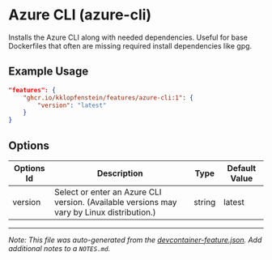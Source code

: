 
# Azure CLI (azure-cli)

Installs the Azure CLI along with needed dependencies. Useful for base Dockerfiles that often are missing required install dependencies like gpg.

## Example Usage

```json
"features": {
    "ghcr.io/kklopfenstein/features/azure-cli:1": {
        "version": "latest"
    }
}
```

## Options

| Options Id | Description | Type | Default Value |
|-----|-----|-----|-----|
| version | Select or enter an Azure CLI version. (Available versions may vary by Linux distribution.) | string | latest |



---

_Note: This file was auto-generated from the [devcontainer-feature.json](https://github.com/kklopfenstein/features/blob/main/src/azure-cli/devcontainer-feature.json).  Add additional notes to a `NOTES.md`._
